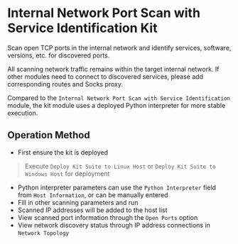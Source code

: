 # Internal Network Port Scan with Service Identification Kit

Scan open TCP ports in the internal network and identify services, software, versions, etc. for discovered ports.

All scanning network traffic remains within the target internal network. If other modules need to connect to discovered services, please add corresponding routes and Socks proxy.

Compared to the `Internal Network Port Scan with Service Identification` module, the kit module uses a deployed Python interpreter for more stable execution.

## Operation Method

- First ensure the kit is deployed

> Execute `Deploy Kit Suite to Linux Host` or `Deploy Kit Suite to Windows Host` for deployment

- Python interpreter parameters can use the `Python Interpreter` field from `Host Information`, or can be manually entered
- Fill in other scanning parameters and run
- Scanned IP addresses will be added to the host list
- View scanned port information through the `Open Ports` option
- View network discovery status through IP address connections in `Network Topology` 